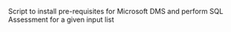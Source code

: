 Script to install pre-requisites for Microsoft DMS and perform SQL Assessment for a given input list
